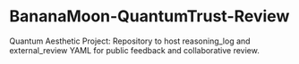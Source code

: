 # BananaMoon-QuantumTrust-Review
Quantum Aesthetic Project: Repository to host reasoning_log and external_review YAML for public feedback and collaborative review.
